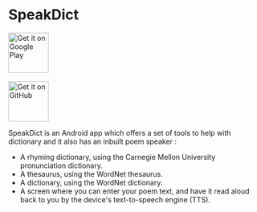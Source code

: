 SpeakDict
==============
<a href="https://play.google.com/store/apps/" target="_blank">
<img src="https://play.google.com/intl/en_us/badges/images/generic/en-play-badge.png" alt="Get it on Google Play" height="80"/></a>
<br>
<br>
<a href="https://github.com/Jyotirdeb/SpeakDict/blob/master/app/app-release.apk" target="_blank">
<img src="https://assets-cdn.github.com/images/modules/logos_page/GitHub-Logo.png" alt="Get it on GitHub" height="80"/></a>


SpeakDict is an Android app which offers a set of tools to help with dictionary and it also has an inbuilt poem speaker :
* A rhyming dictionary, using the Carnegie Mellon University pronunciation dictionary.
* A thesaurus, using the WordNet thesaurus.
* A dictionary, using the WordNet dictionary.
* A screen where you can enter your poem text, and have it read aloud back to you by the device's text-to-speech engine (TTS).